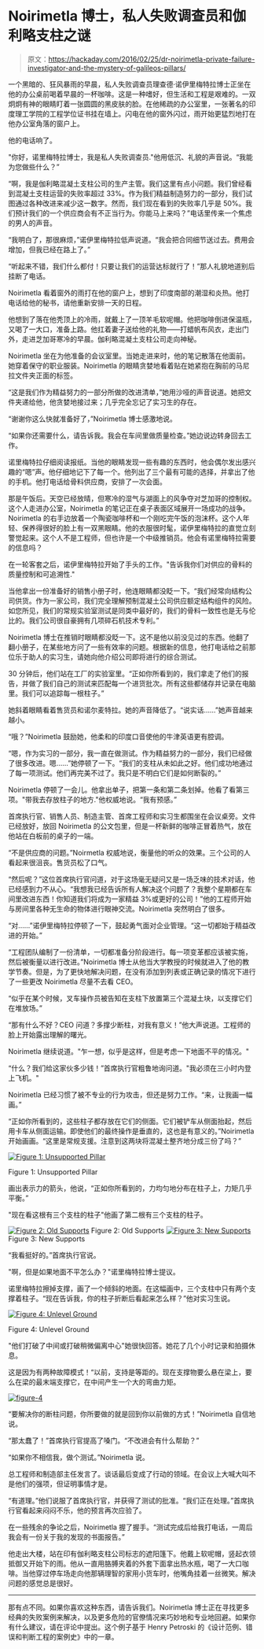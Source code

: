 # Noirimetla 博士，私人失败调查员和伽利略支柱之谜

> 原文：<https://hackaday.com/2016/02/25/dr-noirimetla-private-failure-investigator-and-the-mystery-of-galileos-pillars/>

一个黑暗的、狂风暴雨的早晨，私人失败调查员理查德·诺伊里梅特拉博士正坐在他的办公桌前喝着早晨的一杯咖啡。这是一种嗜好，但生活和工程是艰难的。一双炯炯有神的眼睛盯着一张圆圆的黑皮肤的脸。在他稀疏的办公室里，一张著名的印度理工学院的工程学位证书挂在墙上。闪电在他的窗外闪过，雨开始更猛烈地打在他办公室角落的窗户上。

他的电话响了。

"你好，诺里梅特拉博士，我是私人失败调查员."他用低沉、礼貌的声音说。“我能为您做些什么？”

“啊，我是伽利略混凝土支柱公司的生产主管。我们这里有点小问题。我们曾经看到混凝土支柱运营的失败率超过 33%。作为我们精益制造努力的一部分，我们试图通过各种改进来减少这一数字。然而，我们现在看到的失败率几乎是 50%。我们预计我们的一个供应商会有不正当行为。你能马上来吗？”电话里传来一个焦虑的男人的声音。

“我明白了，那很麻烦，”诺伊里梅特拉低声说道。“我会把合同细节送过去。费用会增加，但我已经在路上了。”

“听起来不错，我们什么都付！只要让我们的运营达标就行了！”那人礼貌地道别后挂断了电话。

Noirimetla 看着窗外的雨打在他的窗户上，想到了印度南部的潮湿和炎热。他打电话给他的秘书，请他重新安排一天的日程。

他想到了落在他秃顶上的冷雨，就戴上了一顶羊毛软呢帽。他把咖啡倒进保温瓶，又喝了一大口，准备上路。他扛着妻子送给他的礼物——打蜡帆布风衣，走出门外，走进芝加哥寒冷的早晨。伽利略混凝土支柱公司走向神秘。

Noirimetla 坐在为他准备的会议室里。当她走进来时，他的笔记散落在他面前。她穿着保守的职业服装。Noirimetla 的眼睛贪婪地看着贴在她紧抱在胸前的马尼拉文件夹正面的标签。

“这是我们作为精益努力的一部分所做的改进清单，”她用沙哑的声音说道。她把文件夹递给他，他贪婪地接过来；几乎完全忘记了实习生的存在。

“谢谢你这么快就准备好了，”Noirimetla 博士感激地说。

“如果你还需要什么，请告诉我。我会在车间里做质量检查。”她边说边转身回去工作。

诺里梅特拉仔细阅读报纸。当他的眼睛发现一些有趣的东西时，他会偶尔发出感兴趣的“嗯”声。他仔细地记下了每一个。他列出了三个最有可能的选择，并拿出了他的手机。他打电话给骨料供应商，安排了一次会面。

那是午饭后。天空已经放晴，但寒冷的湿气与湖面上的风争夺对芝加哥的控制权。这个人走进办公室，Noirimetla 的笔记正在桌子表面区域展开一场成功的战争。Noirimetla 的右手边放着一个陶瓷咖啡杯和一个刚吃完午饭的泡沫杯。这个人年轻、保养得很好的脸上有一双黑眼睛。他的衣服很时髦，诺伊里梅特拉的直觉立刻警觉起来。这个人不是工程师，但也许是一个中级推销员。他会有诺里梅特拉需要的信息吗？

在一轮客套之后，诺伊里梅特拉开始了手头的工作。"告诉我你们对供应的骨料的质量控制和可追溯性."

当他拿出一份准备好的销售小册子时，他连眼睛都没眨一下。“我们经常向结构公司供货。作为一家公司，我们完全理解预制混凝土公司供应额定结构组件的风险。如您所见，我们的常规实验室测试是同类中最好的，我们的骨料一致性也是无与伦比的。我们公司很自豪拥有几项碎石机技术专利。”

Noirimetla 博士在推销时眼睛都没眨一下。这不是他以前没见过的东西。他翻了翻小册子，在某些地方问了一些有效率的问题。根据新的信息，他打电话给之前那位乐于助人的实习生，请她向他介绍公司即将进行的综合测试。

30 分钟后，他们站在工厂的实验室里。“正如你所看到的，我们拿走了他们的报告，并做了我们自己的测试来匹配每一个进货批次。所有这些都储存并记录在电脑里。我们可以追踪每一根柱子。”

她斜着眼睛看着售货员和诺尔麦特拉。她的声音降低了。“说实话……”她声音越来越小。

“哦？”Noirimetla 鼓励她，他柔和的印度口音使他的牛津英语更有腔调。

“嗯，作为实习的一部分，我一直在做测试。作为精益努力的一部分，我们已经做了很多改进。嗯……”她停顿了一下。“我们的支柱从未如此之好。他们成功地通过了每一项测试。他们再完美不过了。我只是不明白它们是如何断裂的。”

Noirimetla 停顿了一会儿。他拿出单子，把第一条和第二条划掉。他看了看第三项。"带我去存放柱子的地方."他权威地说。“我有预感。”

首席执行官、销售人员、制造主管、首席工程师和实习生都围坐在会议桌旁。文件已经放好，放回 Noirimetla 的公文包里，但是一杯新鲜的咖啡正冒着热气，放在他站在白板前的桌子的一端。

“不是供应商的问题。”Noirmetla 权威地说，衡量他的听众的效果。三个公司的人看起来很沮丧。售货员松了口气。

“然后呢？”这位首席执行官问道，对于这场毫无疑问又是一场乏味的技术对话，他已经感到力不从心。“我想我已经告诉所有人解决这个问题了？我整个星期都在车间里改进东西！你知道我们将成为一家精益 3%或更好的公司！”他的工程师开始与房间里各种无生命的物体进行眼神交流。Noirimetla 突然明白了很多。

“对……”诺伊里梅特拉停顿了一下，鼓起勇气面对企业管理。“这一切都始于精益改进的开始。”

“工程团队编制了一份清单，一切都准备分阶段进行。每一项变革都应该被实施，然后被衡量以进行改进。”Noirimetla 博士从他当大学教授的时候就进入了他的教学节奏。但是，为了更快地解决问题，在没有添加到列表或正确记录的情况下进行了一些更改 Noirimetla 尽量不去看 CEO。

“似乎在某个时候，叉车操作员被告知在支柱下放置第三个混凝土块，以支撑它们在堆放场。”

“那有什么不好？CEO 问道？多撑少断柱，对我有意义！”他大声说道。工程师的脸上开始露出理解的曙光。

Noirimetla 继续说道。"乍一想，似乎是这样，但是考虑一下地面不平的情况。"

“什么？我们给这家伙多少钱！”首席执行官粗鲁地询问道。"我必须在三小时内登上飞机。"

Noirimetla 已经习惯了被不专业的行为攻击，但还是努力工作。“来，让我画一幅画。”

“正如你所看到的，这些柱子都存放在它们的侧面。它们被铲车从侧面抬起，然后用卡车从侧面运输。即使他们的最终操作是垂直的，这也是有意义的。”Noirimetla 开始画画。“这里是常规支援。注意到这两块将混凝土整齐地分成三份了吗？”

[![Figure 1: Unsupported Pillar](img/b1c2c6b9571deb0bc5b2c81f54501698.png)](https://hackaday.com/wp-content/uploads/2016/02/figure1.gif)

Figure 1: Unsupported Pillar

画出表示力的箭头，他说，“正如你所看到的，力均匀地分布在柱子上，力矩几乎平衡。”

"现在看这根有三个支柱的柱子"他画了第二根有三个支柱的柱子。

 [![Figure 2: Old Supports](img/2bde13d76c1436cd3646728031913855.png "Figure 2: Old Supports")](https://hackaday.com/2016/02/25/dr-noirimetla-private-failure-investigator-and-the-mystery-of-galileos-pillars/figure2/) Figure 2: Old Supports [![Figure 3: New Supports](img/d58cbcb6bcccc652405d48f9bb6c72a1.png "Figure 3: New Supports")](https://hackaday.com/2016/02/25/dr-noirimetla-private-failure-investigator-and-the-mystery-of-galileos-pillars/figure-3/) Figure 3: New Supports

“我看挺好的。”首席执行官说。

"啊，但是如果地面不平怎么办？"诺里梅特拉博士提议。

诺里梅特拉擦掉支撑，画了一个倾斜的地面。在这幅画中，三个支柱中只有两个支撑着柱子。“现在告诉我，你的柱子折断后看起来怎么样？”他对实习生说。

[![Figure 4: Unlevel Ground](img/e49653fba2bfb035b485b41d303b0c10.png)](https://hackaday.com/wp-content/uploads/2016/02/figure-4.gif)

Figure 4: Unlevel Ground

"他们打破了中间或打破稍微偏离中心"她很快回答。她花了几个小时记录和拍摄休息。

这是因为有两种故障模式！“以前，支持是等距的。现在支撑物要么悬在梁上，要么在梁的最末端支撑它，在中间产生一个大的弯曲力矩。

[![figure-4](img/7980cc4541fa903590afde1a01c83cce.png)](https://hackaday.com/wp-content/uploads/2016/02/figure-41.gif)

“要解决你的断柱问题，你所要做的就是回到你以前做的方式！”Noirimetla 自信地说。

“那太蠢了！”首席执行官提高了嗓门。“不改进会有什么帮助？”

“如果你不相信我，做个测试。”Noirimetla 说。

总工程师和制造部主任发言了。谈话最后变成了行动的领域。在会议上大喊大叫不是他们的强项，但证明事情才是。

“有道理。”他们说服了首席执行官，并获得了测试的批准。“我们正在处理。”首席执行官看起来闷闷不乐，他的预言再次应验了。

在一些残余的争论之后，Noirimetla 握了握手。“测试完成后给我打电话，一周后我会有一份关于我的发现的书面报告。”

他走出大楼，站在印有伽利略支柱公司标志的遮阳篷下。他戴上软呢帽，竖起衣领抵御又开始下的雨。他从一直用胳膊夹着的外套下面拿出热水瓶，喝了一大口咖啡。当他穿过停车场走向他那辆理智的家用小货车时，他嘴角挂着一丝微笑。解决问题的感觉总是很好。

* * *

那有点不同。如果你喜欢这种东西，请告诉我们。Noirimetla 博士正在寻找更多经典的失败案例来解决，以及更多危险的官僚情况来巧妙地和专业地回避。如果你有什么建议，请在评论中提出。这个例子基于 Henry Petroski 的《设计范例、错误和判断工程的案例史》中的一章。